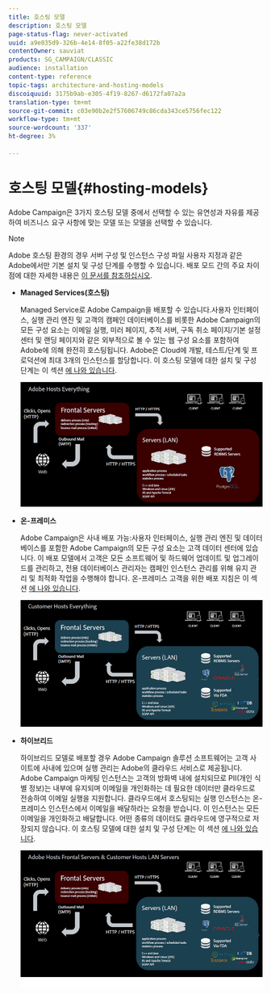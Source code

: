 ```yaml
---
title: 호스팅 모델
description: 호스팅 모델
page-status-flag: never-activated
uuid: a9e035d9-326b-4e14-8f05-a22fe38d172b
contentOwner: sauviat
products: SG_CAMPAIGN/CLASSIC
audience: installation
content-type: reference
topic-tags: architecture-and-hosting-models
discoiquuid: 3175b9ab-e305-4f19-8267-d6172fa07a2a
translation-type: tm+mt
source-git-commit: c03e90b2e2f57606749c86cda343ce5756fec122
workflow-type: tm+mt
source-wordcount: '337'
ht-degree: 3%

---
```



# 호스팅 모델{#hosting-models}

Adobe Campaign은 3가지 호스팅 모델 중에서 선택할 수 있는 유연성과 자유를 제공하여 비즈니스 요구 사항에 맞는 모델 또는 모델을 선택할 수 있습니다.

>[!NOTE]
>
>Adobe 호스팅 환경의 경우 서버 구성 및 인스턴스 구성 파일 사용자 지정과 같은 Adobe에서만 기본 설치 및 구성 단계를 수행할 수 있습니다. 배포 모드 간의 주요 차이점에 대한 자세한 내용은 [이 문서를 참조하십시오](https://helpx.adobe.com/kr/campaign/kb/acc-on-prem-vs-hosted.html).

* **Managed Services(호스팅)**

   Managed Service로 Adobe Campaign을 배포할 수 있습니다.사용자 인터페이스, 실행 관리 엔진 및 고객의 캠페인 데이터베이스를 비롯한 Adobe Campaign의 모든 구성 요소는 이메일 실행, 미러 페이지, 추적 서버, 구독 취소 페이지/기본 설정 센터 및 랜딩 페이지와 같은 외부적으로 볼 수 있는 웹 구성 요소를 포함하여 Adobe에 의해 완전히 호스팅됩니다. Adobe은 Cloud에 개발, 테스트/단계 및 프로덕션에 최대 3개의 인스턴스를 할당합니다. 이 호스팅 모델에 대한 설치 및 구성 단계는 이 섹션 [에 나와 있습니다](../../installation/using/hosted-model.md).

   ![](assets/deployment_hosted.png)

* **온-프레미스**

   Adobe Campaign은 사내 배포 가능:사용자 인터페이스, 실행 관리 엔진 및 데이터베이스를 포함한 Adobe Campaign의 모든 구성 요소는 고객 데이터 센터에 있습니다. 이 배포 모델에서 고객은 모든 소프트웨어 및 하드웨어 업데이트 및 업그레이드를 관리하고, 전용 데이터베이스 관리자는 캠페인 인스턴스 관리를 위해 유지 관리 및 최적화 작업을 수행해야 합니다. 온-프레미스 고객을 위한 배포 지침은 이 섹션 [에 나와 있습니다](../../installation/using/before-starting.md).

   ![](assets/deployment_onpremise.png)

* **하이브리드**

   하이브리드 모델로 배포할 경우 Adobe Campaign 솔루션 소프트웨어는 고객 사이트에 사내에 있으며 실행 관리는 Adobe의 클라우드 서비스로 제공됩니다. Adobe Campaign 마케팅 인스턴스는 고객의 방화벽 내에 설치되므로 PII(개인 식별 정보)는 내부에 유지되며 이메일을 개인화하는 데 필요한 데이터만 클라우드로 전송하여 이메일 실행을 지원합니다. 클라우드에서 호스팅되는 실행 인스턴스는 온-프레미스 인스턴스에서 이메일을 배달하라는 요청을 받습니다. 이 인스턴스는 모든 이메일을 개인화하고 배달합니다. 어떤 종류의 데이터도 클라우드에 영구적으로 저장되지 않습니다. 이 호스팅 모델에 대한 설치 및 구성 단계는 이 섹션 [에 나와 있습니다](../../installation/using/hybrid-model.md).

   ![](assets/deployment_hybrid.png)

